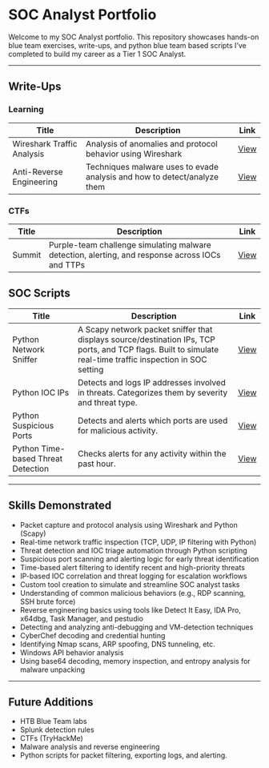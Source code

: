 #  SOC Analyst Portfolio

Welcome to my SOC Analyst portfolio. This repository showcases hands-on blue team exercises, write-ups, and python blue team based scripts I’ve completed to build my career as a Tier 1 SOC Analyst.

---

##  Write-Ups

### Learning  
| Title | Description | Link |
|-------|-------------|------|
|  Wireshark Traffic Analysis | Analysis of anomalies and protocol behavior using Wireshark | [View](writeups/wireshark-analysis.md) |
|  Anti-Reverse Engineering  | Techniques malware uses to evade analysis and how to detect/analyze them   |[View](writeups/anti-reverse-engineering.md) |

### CTFs  
| Title | Description | Link |
|-------|-------------|------|
|  Summit | Purple-team challenge simulating malware detection, alerting, and response across IOCs and TTPs | [View](writeups/CTFs/summit) |  

## SOC Scripts

| Title | Description | Link |
|-------|-------------|------|
|  Python Network Sniffer   | A Scapy network packet sniffer that displays source/destination IPs, TCP ports, and TCP flags. Built to simulate real-time traffic inspection in SOC setting | [View](network-sniffer/simple_sniffer.py)  |
| Python IOC IPs |  Detects and logs IP addresses involved in threats. Categorizes them by severity and threat type. | [View](soc_scripts/ioc_ips.py) |
| Python Suspicious Ports | Detects and alerts which ports are used for malicious activity. | [View](soc_scripts/suspicious_ports.py) |
| Python Time-based Threat Detection | Checks alerts for any activity within the past hour. | [View](soc_scripts/timebased_detection.py) |


---

##  Skills Demonstrated

- Packet capture and protocol analysis using Wireshark and Python (Scapy)
- Real-time network traffic inspection (TCP, UDP, IP filtering with Python)
- Threat detection and IOC triage automation through Python scripting
- Suspicious port scanning and alerting logic for early threat identification
- Time-based alert filtering to identify recent and high-priority threats
- IP-based IOC correlation and threat logging for escalation workflows
- Custom tool creation to simulate and streamline SOC analyst tasks
- Understanding of common malicious behaviors (e.g., RDP scanning, SSH brute force)
- Reverse engineering basics using tools like Detect It Easy, IDA Pro, x64dbg, Task Manager, and pestudio
- Detecting and analyzing anti-debugging and VM-detection techniques
- CyberChef decoding and credential hunting
- Identifying Nmap scans, ARP spoofing, DNS tunneling, etc.
- Windows API behavior analysis
- Using base64 decoding, memory inspection, and entropy analysis for malware unpacking

---

##  Future Additions

- HTB Blue Team labs
- Splunk detection rules
- CTFs (TryHackMe)
- Malware analysis and reverse engineering
- Python scripts for packet filtering, exporting logs, and alerting.
